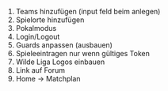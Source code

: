 1. Teams hinzufügen (input feld beim anlegen)
2. Spielorte hinzufügen
3. Pokalmodus
4. Login/Logout
5. Guards anpassen (ausbauen)
5. Spieleeintragen nur wenn gültiges Token
6. Wilde Liga Logos einbauen
7. Link auf Forum
8. Home -> Matchplan